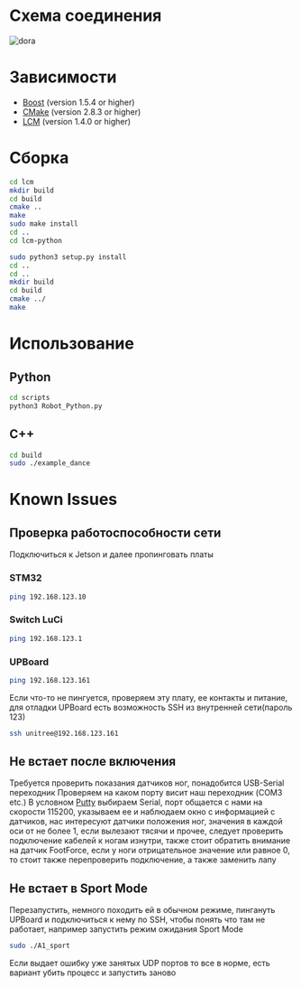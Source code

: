 # Схема соединения

![dora](https://github.com/wlfkk/mai_dora/assets/109107727/5134f79a-312f-4443-a839-7a1efb2b69cc)

# Зависимости
* [Boost](http://www.boost.org) (version 1.5.4 or higher)
* [CMake](http://www.cmake.org) (version 2.8.3 or higher)
* [LCM](https://lcm-proj.github.io) (version 1.4.0 or higher)

# Сборка
```bash
cd lcm
mkdir build
cd build
cmake ..
make
sudo make install
cd ..
cd lcm-python

sudo python3 setup.py install
cd ..
cd ..
mkdir build
cd build
cmake ../
make
```

# Использование
## Python
```bash
cd scripts
python3 Robot_Python.py
```
## С++
```bash
cd build
sudo ./example_dance
```
# Known Issues
## Проверка работоспособности сети
Подключиться к Jetson и далее пропинговать платы
### STM32
```bash
ping 192.168.123.10
```
### Switch LuCi
```bash
ping 192.168.123.1
```
### UPBoard
```bash
ping 192.168.123.161
```
Если что-то не пингуется, проверяем эту плату, ее контакты и питание, для отладки UPBoard есть возможность SSH из внутренней сети(пароль 123)
```bash
ssh unitree@192.168.123.161
```
## Не встает после включения
Требуется проверить показания датчиков ног, понадобится USB-Serial переходник
Проверяем на каком порту висит наш переходник (COM3 etc.)
В условном [Putty](https://www.putty.org/) выбираем Serial, порт общается с нами на скорости 115200, указываем ее и наблюдаем окно с информацией с датчиков, нас интересуют датчики положения ног, значения в каждой оси от не более 1, если вылезают тясячи и прочее, следует проверить подключение кабелей к ногам изнутри, также стоит обратить внимание на датчик FootForce, если у ноги отрицательное значение или равное 0, то стоит также перепроверить подключение, а также заменить лапу

## Не встает в Sport Mode
Перезапустить, немного походить ей в обычном режиме, пингануть UPBoard и подключиться к нему по SSH, чтобы понять что там не работает, например запустить режим ожидания Sport Mode
```bash
sudo ./A1_sport
```
Если выдает ошибку уже занятых UDP портов то все в норме, есть вариант убить процесс и запустить заново



